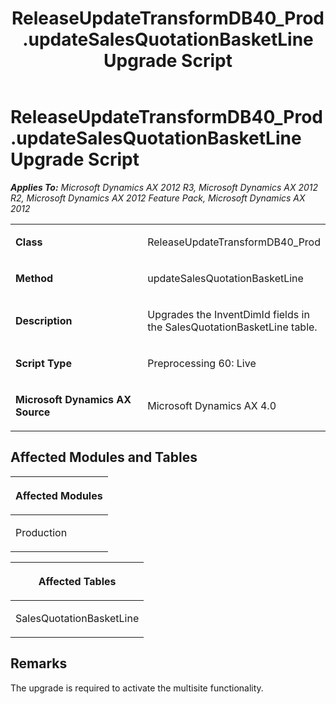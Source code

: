 ﻿---
title: ReleaseUpdateTransformDB40_Prod.updateSalesQuotationBasketLine Upgrade Script
TOCTitle: ReleaseUpdateTransformDB40_Prod.updateSalesQuotationBasketLine Upgrade Script
ms:assetid: 54f0c374-41da-512a-cfe4-f53a7efa8057
ms:mtpsurl: https://msdn.microsoft.com/en-us/library/JJ736156(v=AX.60)
ms:contentKeyID: 49708332
ms.date: 05/18/2015
mtps_version: v=AX.60
---

# ReleaseUpdateTransformDB40\_Prod.updateSalesQuotationBasketLine Upgrade Script 


_**Applies To:** Microsoft Dynamics AX 2012 R3, Microsoft Dynamics AX 2012 R2, Microsoft Dynamics AX 2012 Feature Pack, Microsoft Dynamics AX 2012_

<table>
<colgroup>
<col style="width: 50%" />
<col style="width: 50%" />
</colgroup>
<tbody>
<tr class="odd">
<td><p><strong>Class</strong></p></td>
<td><p>ReleaseUpdateTransformDB40_Prod</p></td>
</tr>
<tr class="even">
<td><p><strong>Method</strong></p></td>
<td><p>updateSalesQuotationBasketLine</p></td>
</tr>
<tr class="odd">
<td><p><strong>Description</strong></p></td>
<td><p>Upgrades the InventDimId fields in the SalesQuotationBasketLine table.</p></td>
</tr>
<tr class="even">
<td><p><strong>Script Type</strong></p></td>
<td><p>Preprocessing 60: Live</p></td>
</tr>
<tr class="odd">
<td><p><strong>Microsoft Dynamics AX Source</strong></p></td>
<td><p>Microsoft Dynamics AX 4.0</p></td>
</tr>
</tbody>
</table>


## Affected Modules and Tables

<table>
<colgroup>
<col style="width: 100%" />
</colgroup>
<thead>
<tr class="header">
<th><p>Affected Modules</p></th>
</tr>
</thead>
<tbody>
<tr class="odd">
<td><p>Production</p></td>
</tr>
</tbody>
</table>


<table>
<colgroup>
<col style="width: 100%" />
</colgroup>
<thead>
<tr class="header">
<th><p>Affected Tables</p></th>
</tr>
</thead>
<tbody>
<tr class="odd">
<td><p>SalesQuotationBasketLine</p></td>
</tr>
</tbody>
</table>


## Remarks

The upgrade is required to activate the multisite functionality.

  


